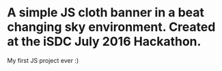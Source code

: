 # A simple JS cloth banner in a beat changing sky environment. Created at the iSDC July 2016 Hackathon.
My first JS project ever :)
